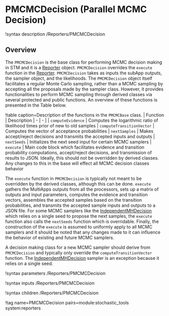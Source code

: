 # PMCMCDecision (Parallel MCMC Decision)

!syntax description /Reporters/PMCMCDecision

## Overview

The `PMCMCDecision` is the base class for performing MCMC decision making in STM and it is a [Reporter](Reporters/index.md) object. `PMCMCDecision` overrides the `execute` function in the [Reporter](Reporters/index.md). `PMCMCDecision` takes as inputs the subApp outputs, the sampler object, and the likelihoods. The `PMCMCDecision` object itself facilitates a regular Monte Carlo sampling, rather than a MCMC sampling by accepting all the proposals made by the sampler class. However, it provides functionalities to perform MCMC sampling through derived classes via several protected and public functions. An overview of these functions is presented in the Table below.

!table caption=Description of the functions in the `PMCMCBase` class.
| Function | Description
| - |  - |
| `computeEvidence` |  Computes the logarithmic ratio of likelihood times prior of new to old samples
| `computeTransitionVector` | Computes the vector of acceptance probabilities
| `nextSamples` | Makes accept/reject decisions and transmits the accepted inputs and outputs
| `nextSeeds` | Initializes the next seed input for certain MCMC samplers
| `execute` | Main code block which facilitates evidence and transition probability computations, accept/reject decisions, and transmission of results to JSON. Ideally, this should not be overridden by derived classes. Any changes to this in the base will effect all MCMC decision classes behavior

The `execute` function in `PMCMCDecision` is typically not meant to be overridden by the derived classes, although this can be done. `execute` gathers the MultiApps outputs from all the processors, sets up a matrix of outputs and input parameters, computes the evidence and transition vectors, assembles the accepted samples based on the transition probabilities, and transmits the accepted sample inputs and outputs to a JSON file. For some MCMC samplers like the [IndependentMHDecision](IndependentMHDecision.md) which relies on a single seed to propose the next samples, the `execute` function also calls the `nextSeeds` function which is overridable. Finally, the construction of the `execute` is assumed to uniformly apply to all MCMC samplers and it should be noted that any changes made to it can influence the behavior of existing and future MCMC samplers.

A decision making class for a new MCMC sampler should derive from `PMCMCDecision` and typically only override the `computeTransitionVector` function. The [IndependentMHDecision](IndependentMHDecision.md) sampler is an exception because it relies on a single seed.

!syntax parameters /Reporters/PMCMCDecision

!syntax inputs /Reporters/PMCMCDecision

!syntax children /Reporters/PMCMCDecision

!tag name=PMCMCDecision pairs=module:stochastic_tools system:reporters
